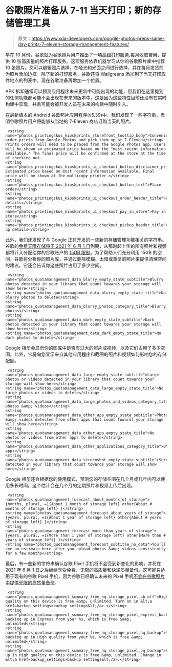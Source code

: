 # 谷歌照片准备从 7-11 当天打印；新的存储管理工具

> 原文：<https://www.xda-developers.com/google-photos-preps-same-day-prints-7-eleven-storage-management-features/>

早在 10 月份，谷歌就为谷歌照片用户推出了一项[高级打印服务](https://www.xda-developers.com/google-photos-monthly-print-service/),每月收取费用，提供 10 张高质量的照片打印服务。这项服务依靠机器学习从你的谷歌照片库中推荐 10 张照片。您可以编辑照片选择，在哑光和光面之间进行选择，并在每月发货前为照片添加边框。除了新的打印服务，谷歌还将 Wallgreens 添加到了当天打印取件地点的列表中。现在谷歌准备再增加一个位置。

APK 拆卸通常可以预测应用程序未来更新中可能出现的功能，但我们在这里提到的任何功能都可能不会出现在未来的版本中。这是因为这些特性目前还没有在实时构建中实现，并且可能会被开发人员在未来的构建中随时引入。

在最新版本的 Android 谷歌照片应用程序(v5.39)中，我们发现了一些字符串，表明谷歌照片用户将能够从当地的 7-Eleven 商店订购当天的照片。

```
 <string name="photos_printingskus_kioskprints_storefront_tooltip_body">Conveniently order prints from Google Photos and pick them up at 7-Eleven</string>
Prints orders will need to be placed from the Google Photos app. Users will be shown an estimated price based on the "most recent information available." The final price will be confirmed at the store at the time of checking out.
<string name="photos_printingskus_kioskprints_ui_checkout_button_disclaimer_price_estimate">* Estimated price based on most recent information available. Final price will be shown at the multicopy printer.</string>
<string name="photos_printingskus_kioskprints_ui_checkout_button_text">Place order</string>
<string name="photos_printingskus_kioskprints_ui_checkout_order_header_title">Order details</string>
<string name="photos_printingskus_kioskprints_ui_checkout_pay_in_store">Pay in store</string>
<string name="photos_printingskus_kioskprints_ui_checkout_pickup_header_title">Pick up details</string> 
```

此外，我们还发现了与 Google 正在开发的一些新的存储管理功能相关的字符串。谷歌的[免费无限存储将于 2021 年 6 月 1 日](https://www.xda-developers.com/psa-google-photos-will-no-longer-offer-free-unlimited-storage-next-year/#:~:text=Google%20also%20said%20it%20will%20offer%20a%20new%20free%20tool%20next%20summer%20that%20will%20help%20Photos%20app%20users%20easily%20manage%20their%20already%20backed%20up%20media)到期，从那时起上传的所有照片和视频都将计入分配给你的谷歌账户的 [15GB 限制](https://support.google.com/photos/answer/6220791?co=GENIE.Platform%3DAndroid)。为了帮助人们充分利用 15GB 的空间，谷歌将分析你的照片库，并通过删除模糊、太暗或重复的照片来提供清理空间的建议。它还会告诉你这些照片占用了多少空间。

```
 <string name="photos_quotamanagement_data_blurry_empty_state_subtitle">Blurry photos detected in your library that count towards your storage will show here</string>
<string name="photos_quotamanagement_data_blurry_empty_state_title">No blurry photos to delete</string>
<string name="photos_quotamanagement_data_blurry_photos_category_title">Blurry photos</string>
<string name="photos_quotamanagement_data_dark_empty_state_subtitle">Dark photos detected in your library that count towards your storage will show here</string>
<string name="photos_quotamanagement_data_dark_empty_state_title">No dark photos to delete</string> 
```

Google 相册会显示你的图库中是否有过大的照片或视频，以及它们占用了多少空间。此外，它将向您显示来自其他应用程序和截图的照片和视频如何影响您的存储配额。

```
 <string name="photos_quotamanagement_data_large_empty_state_subtitle">Large photos or videos detected in your library that count towards your storage will show here</string>
<string name="photos_quotamanagement_data_large_empty_state_title">No large photos or videos to delete</string>
<string name="photos_quotamanagement_data_large_photos_and_videos_category_title">Large photos &amp; videos</string>
<string name="photos_quotamanagement_data_other_app_empty_state_subtitle">Photos &amp; videos detected from other apps that count towards your storage will show here</string>
<string name="photos_quotamanagement_data_other_app_empty_state_title">No photos or videos from other apps to delete</string>
<string name="photos_quotamanagement_data_other_applications_category_title">Other apps</string>
<string name="photos_quotamanagement_data_screenshot_empty_state_subtitle">Screenshots detected in your library that count towards your storage will show here</string> 
```

Google 相册还会根据您的使用模式，预测您的存储空间在几个月或几年内可以使用多长时间。这个估计会在几个月的定期照片和视频上传后出现。

```
 <string name="photos_quotamanagement_forecast_about_months_of_storage">{months, plural, =1{About 1 month of storage left} other{About # months of storage left} }</string>
<string name="photos_quotamanagement_forecast_about_years_of_storage">{years, plural, =1{About 1 year of storage left} other{About # years of storage left} }</string>
<string name="photos_quotamanagement_forecast_more_than_years_of_storage">{years, plural, =1{More than 1 year of storage left} other{More than # years of storage left} }</string>
<string name="photos_quotamanagement_forecast_subtitle_no_data">You’ll see an estimate here after you upload photos &amp; videos consistently for a few months</string> 
```

最后，有一些新的字符串确认谷歌 Pixel 手机将不会受到新变化的影响，并将在 2021 年 6 月 1 日之后继续享受免费、无限的高质量和快递质量备份。这可能只适用于现有的谷歌 Pixel 手机，因为谷歌已经确认未来的 Pixel 手机[不会在谷歌照片中提供无限的高质量备份](https://www.xda-developers.com/future-pixel-phones-reportedly-wont-get-unlimited-google-photos-backups/)。

```
 <string name="photos_quotamanagement_summary_free_hq_storage_pixel_ab_off">High quality on this device is free &amp; unlimited. Turn on in &lt;a href=backup_settings>backup settings&lt;/a>.</string>
<string name="photos_quotamanagement_summary_free_hq_storage_pixel_express_backup">You’re backing up in Express from your %s, which is free &amp; unlimited</string>
<string name="photos_quotamanagement_summary_free_hq_storage_pixel_hq_backup">You’re backing up in High quality from your %s, which is free &amp; unlimited</string>
<string name="photos_quotamanagement_summary_free_hq_storage_pixel_oq_backup">Backing up in High quality on this device is free &amp; unlimited. Change in &lt;a href=backup_settings>backup settings&lt;/a>.</string> 
```
